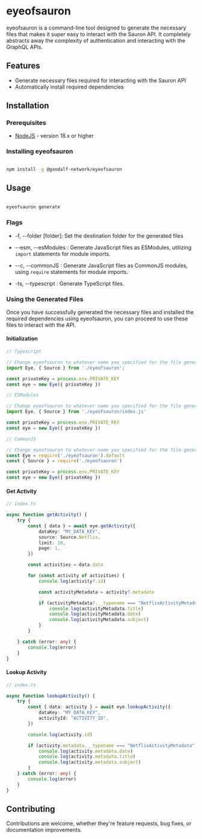 # eyeofsauron

eyeofsauron is a command-line tool designed to generate the necessary files that makes it super easy to interact with the Sauron API. It completely abstracts away the complexity of authentication and interacting with the GraphQL APIs.

## Features

- Generate necessary files required for interacting with the Sauron API
- Automatically install required dependencies

## Installation

### Prerequisites

- [NodeJS](https://nodejs.org/) - version 18.x or higher

### Installing eyeofsauron

```bash

npm install -g @gandalf-network/eyeofsauron

```

## Usage

```bash

eyeofsauron generate

```

### Flags

- -f, --folder [folder]: Set the destination folder for the generated files

- --esm, --esModules : Generate JavaScript files as ESModules, utilizing `import` statements for module imports.

- --c, --commonJS : Generate JavaScript files as CommonJS modules, using `require` statements for module imports.

- -ts, --typescript : Generate TypeScript files.

### Using the Generated Files

Once you have successfully generated the necessary files and installed the required dependencies using eyeofsauron, you can proceed to use these files to interact with the API.

#### Initialization

```typescript
// Typescript

// Change eyeofsauron to whatever name you specified for the file generation
import Eye, { Source } from './eyeofsauron';

const privateKey = process.env.PRIVATE_KEY
const eye = new Eye({ privateKey })
```

```javascript
// ESModules

// Change eyeofsauron to whatever name you specified for the file generation
import Eye, { Source } from './eyeofsauron/index.js'

const privateKey = process.env.PRIVATE_KEY
const eye = new Eye({ privateKey })
```

```javascript
// CommonJS

// Change eyeofsauron to whatever name you specified for the file generation
const Eye = require('./eyeofsauron').default
const { Source } = require('./eyeofsauron')

const privateKey = process.env.PRIVATE_KEY
const eye = new Eye({ privateKey })
```

#### Get Activity

```typescript
// index.ts

async function getActivity() {
    try {
        const { data } = await eye.getActivity({
            dataKey: "MY_DATA_KEY",
            source: Source.Netflix,
            limit: 10,
            page: 1,
        })

        const activities = data.data

        for (const activity of activities) {
            console.log(activity?.id)

            const activityMetadata = activity?.metadata

            if (activityMetadata?.__typename === "NetflixActivityMetadata") {
                console.log(activityMetadata.title)
                console.log(activityMetadata.date)
                console.log(activityMetadata.subject)
            }
        }

    } catch (error: any) {
        console.log(error)
    }
}
```

#### Lookup Activity

```typescript
// index.ts

async function lookupActivity() {
    try {
        const { data: activity } = await eye.lookupActivity({
            dataKey: "MY_DATA_KEY",
            activityId: "ACTIVITY_ID",
        })

        console.log(activity.id)

        if (activity.metadata.__typename === "NetflixActivityMetadata") {
            console.log(activity.metadata.date)
            console.log(activity.metadata.title)
            console.log(activity.metadata.subject)
        }
    } catch (error: any) {
        console.log(error)
    }
}
```

## Contributing

Contributions are welcome, whether they're feature requests, bug fixes, or documentation improvements.
